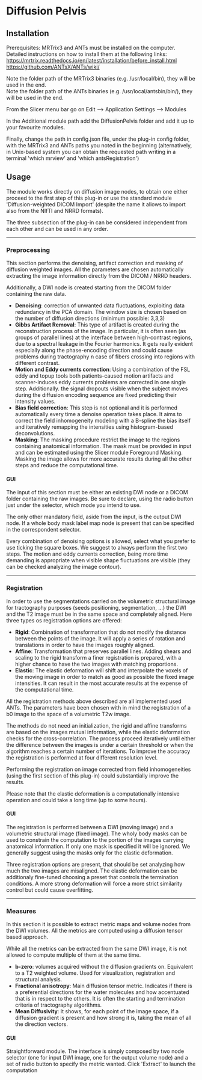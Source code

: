 # Diffusion Pelvis

## Installation
Prerequisites: MRTrix3 and ANTs must be installed on the computer. Detailed instructions on how to install them at the following links:<br>
 <https://mrtrix.readthedocs.io/en/latest/installation/before_install.html> <br>
 <https://github.com/ANTsX/ANTs/wiki/>

Note the folder path of the MRTrix3 binaries (e.g. /usr/local/bin), they will be used in the end.<br>
Note the folder path of the ANTs binaries (e.g. /usr/local/antsbin/bin/), they will be used in the end.

From the Slicer menu bar go on Edit --> Application Settings --> Modules

In the Additional module path add the DiffusionPelvis folder and add it up to your favourite modules.

Finally, change the path in config.json file, under the plug-in config folder, with the MRTrix3 and ANTs paths you noted in the beginning (alternatively,
in Unix-based system you can obtain the requested path writing in a terminal 'which mrview' and 'which antsRegistration')

## Usage
The module works directly on diffusion image nodes, to obtain one either proceed to the first step of this plug-in or use the standard
module 'Diffusion-weighted DICOM Import' (despite the name it allows to import also from the NIfTI and NRRD formats).

The three subsection of the plug-in can be considered independent from each other and can be used in any order.
___
### Preprocessing
This section performs the denoising, artifact correction and masking of diffusion weighted images. All the parameters are
chosen automatically extracting the image information directly from the DICOM / NRRD headers.

Additionally, a DWI node is created starting from the DICOM folder containing the raw data.

* **Denoising**: correction of unwanted data fluctuations, exploiting data redundancy in the PCA domain. The window size is chosen
based on the number of diffusion directions (minimum possible: 3,3,3) 
* **Gibbs Artifact Removal**: This type of artifact is created during the reconstruction process of the image. In particular, 
it is often seen (as groups of parallel lines) at the interface between high-contrast regions, due to a spectral leakage in the
Fourier harmonics. It gets really evident especially along the phase-encoding direction and could cause problems during tractography
n case of fibers crossing into regions with different contrast.
* **Motion and Eddy currents correction**: Using a combination of the FSL eddy and topup tools both patients-caused motion
artifacts and scanner-induces eddy currents problems are corrected in one single step. Additionally. the signal dropouts visible
when the subject moves during the diffusion encoding sequence are fixed predicting their intensity values.
* **Bias field correction**: This step is not optional and it is performed automatically every time a denoise operation takes place.
It aims to correct the field inhomogeneity modeling with a B-spline the bias itself and iteratively remapping the intensities 
using histogram-based deconvolutions.
* **Masking**: The masking procedure restrict the image to the regions containing anatomical information. The mask must be
provided in input and can be estimated using the Slicer module Foreground Masking. Masking the image allows for more accurate results
during all the other steps and reduce the computational time.

#### GUI
The input of this section must be either an existing DWI node or a DICOM folder containing the raw images. Be sure to declare,
using the radio button just under the selector, which mode you intend to use.

The only other mandatory field, aside from the input, is the output DWI node. If a whole body mask label map node is present 
that can be specified in the correspondent selector.

Every combination of denoising options is allowed, select what you prefer to use ticking the square boxes. We suggest to always
perform the first two steps. The motion and eddy currents correction, being more time demanding is appropriate when visible 
shape fluctuations are visible (they can be checked analyzing the image contour).

___
### Registration
In order to use the segmentations carried on the volumetric structural image for tractography purposes (seeds positioning, segmentation, ...)
the DWI and the T2 image must be in the same space and completely aligned. Here three types os registration options are offered:

* **Rigid**: Combination of transformation that do not modify the distance between the points of the image. It will apply a
series of rotation and translations in order to have the images roughly aligned.
* **Affine**: Transformation that preserves parallel lines. Adding shears and scaling to the rigid transform a finer
registration is prepared, with a higher chance to have the two images with matching proportions.
* **Elastic**: The elastic deformation will shift and interpolate the voxels of the moving image in order to match as
good as possible the fixed image intensities. It can result in the most accurate results at the expense of the computational
time.

All the registration methods above described are all implemented used ANTs. The parameters have been chosen with in mind the
registration of a b0 image to the space of a volumetric T2w image.

The methods do not need an initialization, the rigid and affine transforms are based on the images mutual information, while the
elastic deformation checks for the cross-correlation. The process proceed iteratively until either the difference between the
images is under a certain threshold or when the algorithm reaches a certain number of iterations. To improve the accuracy 
the registration is performed at four different resolution level.

Performing the registration on image corrected from field inhomogeneities (using the first section of this plug-in) could substantially improve
the results.

Please note that the elastic deformation is a computationally intensive operation and could take a long time (up to some hours).

#### GUI
The registration is performed between a DWI (moving image) and a volumetric structural image (fixed image). The wholy body masks
can be used to constrain the computation to the portion of the images carrying anatomical information. If only one mask is 
specified it will be ignored. We generally suggest using the masks only for the elastic deformation.

Three registration options are present, that should be set analyzing how much the two images are misaligned.
The elastic deformation can be additionaly fine-tuned choosing a preset that controls the termination conditions. A more
strong deformation will force a more strict similarity control but could cause overfitting.
___
### Measures
In this section it is possible to extract metric maps and volume nodes from the DWI volumes. All the metrics are computed
using a diffusion tensor based approach.

While all the metrics can be extracted from the same DWI image, it is not allowed to compute multiple of them at the same time.

* **b-zero**: volumes acquired without the diffusion gradients on. Equivalent to a T2 weighted volume. Used for visualization,
registration and structural analysis.
* **Fractional anisotropy**: Main diffusion tensor metric. Indicates if there is a preferential directions for the water molecules
and how accentuated that is in respect to the others. It is often the starting and termination criteria of tractography algorithms.
* **Mean Diffusivity**: It shows, for each point of the image space, if a diffusion gradient is present and how strong it is,
taking the mean of all the direction vectors.

#### GUI
Straightforward module. The interface is simply composed by two node selector (one for input DWI image, one for the output volume
node) and a set of radio button to specify the metric wanted. Click 'Extract' to launch the computation

[1]: http://www.mrtrix.org
[2]: http://stnava.github.io/ANTs/
[3]: https://fsl.fmrib.ox.ac.uk/fsl/fslwiki/FSL
